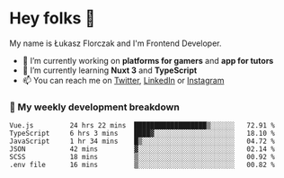 # Hey folks 👋

My name is Łukasz Florczak and I'm Frontend Developer. 

- 🔭 I’m currently working on **platforms for gamers** and **app for tutors**
- 🌱 I’m currently learning **Nuxt 3** and **TypeScript**
- 📫 You can reach me on [Twitter](https://twitter.com/lukaszflorczak), [LinkedIn](https://pl.linkedin.com/in/lukasz-florczak) or [Instagram](https://instagram.com/lukaszflorczak)


### 🧮 My weekly development breakdown

<!--START_SECTION:waka-->

```text
Vue.js         24 hrs 22 mins  ██████████████████▒░░░░░░   72.91 %
TypeScript     6 hrs 3 mins    ████▓░░░░░░░░░░░░░░░░░░░░   18.10 %
JavaScript     1 hr 34 mins    █▒░░░░░░░░░░░░░░░░░░░░░░░   04.72 %
JSON           42 mins         ▓░░░░░░░░░░░░░░░░░░░░░░░░   02.14 %
SCSS           18 mins         ▒░░░░░░░░░░░░░░░░░░░░░░░░   00.92 %
.env file      16 mins         ▒░░░░░░░░░░░░░░░░░░░░░░░░   00.82 %
```

<!--END_SECTION:waka-->

<!--
**lukaszflorczak/lukaszflorczak** is a ✨ _special_ ✨ repository because its `README.md` (this file) appears on your GitHub profile.

Here are some ideas to get you started:

- 🔭 I’m currently working on ...
- 🌱 I’m currently learning ...
- 👯 I’m looking to collaborate on ...
- 🤔 I’m looking for help with ...
- 💬 Ask me about ...
- 📫 How to reach me: ...
- 😄 Pronouns: ...
- ⚡ Fun fact: ...
-->
